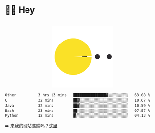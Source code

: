 
# 👋🏻 Hey
<div align="center">
	<br>
	<img src="https://raw.githubusercontent.com/Aniket965/Aniket965/master/pacman.svg?sanitize=true" width="200" height="200">
	<br>
</div>

<!--START_SECTION:waka-->

```txt
Other          3 hrs 13 mins   ███████████████▓░░░░░░░░░   63.08 %
C              32 mins         ██▓░░░░░░░░░░░░░░░░░░░░░░   10.67 %
Java           32 mins         ██▓░░░░░░░░░░░░░░░░░░░░░░   10.59 %
Bash           23 mins         ██░░░░░░░░░░░░░░░░░░░░░░░   07.57 %
Python         12 mins         █░░░░░░░░░░░░░░░░░░░░░░░░   04.13 %
```

<!--END_SECTION:waka-->

 ➡️  来我的网站瞧瞧吗？[这里](https://www.shaolongfei.com)
